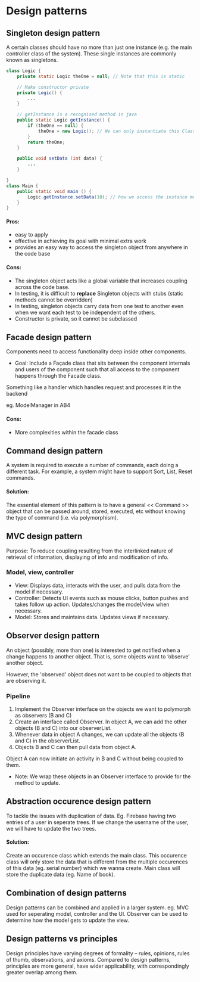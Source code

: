 # Design patterns

## Singleton design pattern


A certain classes should have no more than just one instance (e.g. the main controller class of the system). These single instances are commonly known as singletons.


```java
class Logic {
    private static Logic theOne = null; // Note that this is static

    // Make constructor private
    private Logic() {
        ...
    } 

    // getInstance is a recognised method in java
    public static Logic getInstance() {
        if (theOne == null) {
            theOne = new Logic(); // We can only instantiate this Class once.
        }
        return theOne;
    }

    public void setData (int data) {
        ...
    }

}
class Main {
    public static void main () {
        Logic.getInstance.setData(10); // how we access the instance methods in other classes
    }
}
```


#### Pros:
- easy to apply
- effective in achieving its goal with minimal extra work
- provides an easy way to access the singleton object from anywhere in the code base

#### Cons:

- The singleton object acts like a global variable that increases coupling across the code base.
- In testing, it is difficult to **replace** Singleton objects with stubs (static methods cannot be overridden)
- In testing, singleton objects carry data from one test to another even when we want each test to be independent of the others.
- Constructor is private, so it cannot be subclassed


## Facade design pattern

Components need to access functionality deep inside other components.

- Goal: Include a Façade class that sits between the component internals and users of the component such that all access to the component happens through the Facade class.

Something like a handler which handles request and processes it in the backend

eg. ModelManager in AB4

#### Cons: 
- More complexities within the facade class


## Command design pattern

A system is required to execute a number of commands, each doing a different task. For example, a system might have to support Sort, List, Reset commands.

#### Solution:
The essential element of this pattern is to have a general << Command >> object that can be passed around, stored, executed, etc without knowing the type of command (i.e. via polymorphism).



## MVC design pattern

Purpose: To reduce coupling resulting from the interlinked nature of retrieval of information, displaying of info and modification of info. 

### Model, view, controller

- View: Displays data, interacts with the user, and pulls data from the model if necessary.
- Controller: Detects UI events such as mouse clicks, button pushes and takes follow up action. Updates/changes the model/view when necessary.
- Model: Stores and maintains data. Updates views if necessary.

## Observer design pattern

An object (possibly, more than one) is interested to get notified when a change happens to another object. That is, some objects want to ‘observe’ another object.
  
However, the 'observed' object does not want to be coupled to objects that are observing it.

### Pipeline

1. Implement the Observer interface on the objects we want to polymorph as observers (B and C)
2. Create an interface called Observer. In object A, we can add the other objects (B and C) into our observerList. 
3. Whenever data in object A changes, we can update all the objects (B and C) in the observerList.
4. Objects B and C can then pull data from object A.

Object A can now initiate an activity in B and C without being coupled to them.

- Note: We wrap these objects in an Observer interface to provide for the method to update.

## Abstraction occurence design pattern

To tackle the issues with duplication of data. Eg. Firebase having two entries of a user in seperate trees. If we change the username of the user, we will have to update the two trees.


#### Solution: 

Create an occurence class which extends the main class. This occurence class will only store the data that is different from the multiple occurences of this data (eg. serial number) which we wanna create. Main class will store the duplicate data (eg. Name of book). 


## Combination of design patterns

Design patterns can be combined and applied in a larger system. eg. MVC used for seperating model, controller and the UI. Observer can be used to determine how the model gets to update the view.

## Design patterns vs principles

Design principles have varying degrees of formality – rules, opinions, rules of thumb, observations, and axioms. Compared to design patterns, principles are more general, have wider applicability, with correspondingly greater overlap among them.

